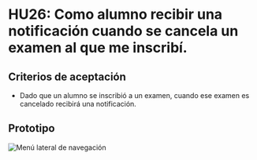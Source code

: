 # HU26: Como alumno recibir una notificación cuando se cancela un examen al que me inscribí.

## Criterios de aceptación
- Dado que un alumno se inscribió a un examen, cuando ese examen es cancelado recibirá una notificación. 

## Prototipo
![Menú lateral de navegación](./prototipos/notificaciones.png)
